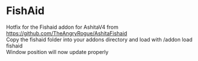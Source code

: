 # FishAid
Hotfix for the Fishaid addon for AshitaV4 from https://github.com/TheAngryRogue/AshitaFishaid  
Copy the fishaid folder into your addons directory and load with /addon load fishaid  
Window position will now update properly  
